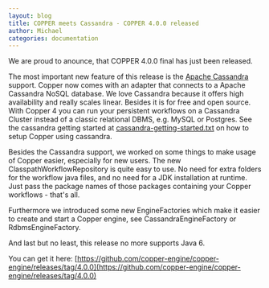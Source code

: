 ```yaml
---
layout: blog
title: COPPER meets Cassandra - COPPER 4.0.0 released
author: Michael
categories: documentation
---
```


We are proud to anounce, that COPPER 4.0.0 final has just been released.

The most important new feature of this release is the [Apache Cassandra](http://cassandra.apache.org/) support. Copper now comes with an adapter that connects to a Apache Cassandra NoSQL database.
We love Cassandra because it offers high availability and really scales linear. Besides it is for free and open source.
With Copper 4 you can run your persistent workflows on a Cassandra Cluster instead of a classic relational DBMS, e.g. MySQL or Postgres.
See the cassandra getting started at [cassandra-getting-started.txt](https://github.com/copper-engine/copper-engine/blob/master/projects/copper-cassandra/cassandra-storage/cassandra-getting-started.txt) on how to setup Copper using cassandra.

Besides the Cassandra support, we worked on some things to make usage of Copper easier, especially for new users.
The new ClasspathWorkflowRepository is quite easy to use. No need for extra folders for the workflow java files, and no need for a JDK installation at runtime.
Just pass the package names of those packages containing your Copper workflows - that's all.

Furthermore we introduced some new EngineFactories which make it easier to create and start a Copper engine, see CassandraEngineFactory or RdbmsEngineFactory.

And last but no least, this release no more supports Java 6.

You can get it here:
[https://github.com/copper-engine/copper-engine/releases/tag/4.0.0](https://github.com/copper-engine/copper-engine/releases/tag/4.0.0)